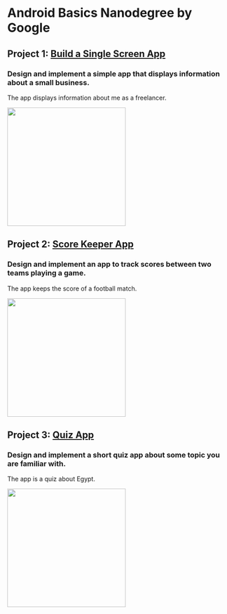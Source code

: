 # Android Basics Nanodegree by Google

## Project 1: [Build a Single Screen App](https://github.com/MostafaNafie/single-screen)
### Design and implement a simple app that displays information about a small business.
The app displays information about me as a freelancer. 

<img src="https://www.dropbox.com/s/dlao2s84aqhw5lz/%231%20Mostafa%20Nafie.png?raw=1" width="270">


## Project 2: [Score Keeper App](https://github.com/MostafaNafie/score-keeper)
### Design and implement an app to track scores between two teams playing a game.
The app keeps the score of a football match. 

<img src="https://www.dropbox.com/s/eo3mnx3t9blao65/%232%20Score%20Keeper.png?raw=1" width="270">


## Project 3: [Quiz App](https://github.com/MostafaNafie/quiz)
### Design and implement a short quiz app about some topic you are familiar with.
The app is a quiz about Egypt. 

<img src="https://www.dropbox.com/s/a2mx1zatesm7njy/%233%20Quiz.png?raw=1" width="270">
